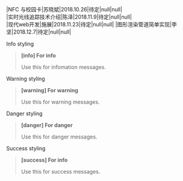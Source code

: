 |NFC 与校园卡|苏晓斌|2018.10.26|待定|null|null|  
|实时光线追踪技术介绍|陈泽|2018.11.9|待定|null|null|  
|现代web开发|施展|2018.11.23|待定|null|null|
|图形渲染管道简单实现|李坚|2018.12.7|待定|null|null|

Info styling
> **[info] For info**
>
> Use this for infomation messages.

Warning styling
> **[warning] For warning**
>
> Use this for warning messages.

Danger styling
> **[danger] For danger**
>
> Use this for danger messages.

Success styling
> **[success] For info**
>
> Use this for success messages.